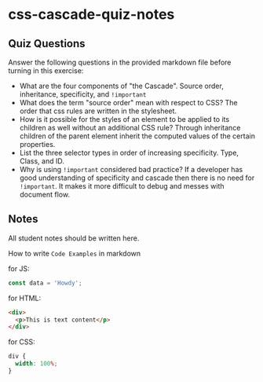 # css-cascade-quiz-notes

## Quiz Questions

Answer the following questions in the provided markdown file before turning in this exercise:

- What are the four components of "the Cascade".
  Source order, inheritance, specificity, and `!important`
- What does the term "source order" mean with respect to CSS?
  The order that css rules are written in the stylesheet.
- How is it possible for the styles of an element to be applied to its children as well without an additional CSS rule?
  Through inheritance children of the parent element inherit the computed values of the certain properties.
- List the three selector types in order of increasing specificity.
  Type, Class, and ID.
- Why is using `!important` considered bad practice?
  If a developer has good understanding of specificity and cascade then there is no need for `!important`. It makes it more difficult to debug and messes with document flow.

## Notes

All student notes should be written here.

How to write `Code Examples` in markdown

for JS:

```javascript
const data = 'Howdy';
```

for HTML:

```html
<div>
  <p>This is text content</p>
</div>
```

for CSS:

```css
div {
  width: 100%;
}
```
